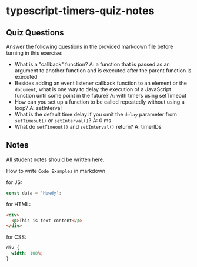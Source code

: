 # typescript-timers-quiz-notes

## Quiz Questions

Answer the following questions in the provided markdown file before turning in this exercise:

- What is a "callback" function?
  A: a function that is passed as an argument to another function and is executed after the parent function is executed
- Besides adding an event listener callback function to an element or the `document`, what is one way to delay the execution of a JavaScript function until some point in the future?
  A: with timers using setTimeout
- How can you set up a function to be called repeatedly without using a loop?
  A: setInterval
- What is the default time delay if you omit the `delay` parameter from `setTimeout()` or `setInterval()`?
  A: 0 ms
- What do `setTimeout()` and `setInterval()` return?
  A: timerIDs

## Notes

All student notes should be written here.

How to write `Code Examples` in markdown

for JS:

```javascript
const data = 'Howdy';
```

for HTML:

```html
<div>
  <p>This is text content</p>
</div>
```

for CSS:

```css
div {
  width: 100%;
}
```
